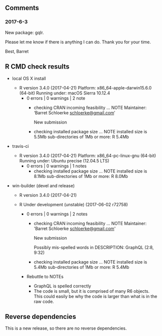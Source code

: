 
## Comments

### 2017-6-3

New package: gqlr.

Please let me know if there is anything I can do.  Thank you for your time.

Best,
Barret


## R CMD check results

* local OS X install
  * R version 3.4.0 (2017-04-21)
    Platform: x86_64-apple-darwin15.6.0 (64-bit)
    Running under: macOS Sierra 10.12.4
    * 0 errors | 0 warnings | 2 note
      * checking CRAN incoming feasibility ... NOTE
        Maintainer: ‘Barret Schloerke <schloerke@gmail.com>’

        New submission
      * checking installed package size ... NOTE
        installed size is  5.5Mb
        sub-directories of 1Mb or more:
          R   5.4Mb

* travis-ci
  * R version 3.4.0 (2017-04-21)
    Platform: x86_64-pc-linux-gnu (64-bit)
    Running under: Ubuntu precise (12.04.5 LTS)
    * 0 errors | 0 warnings | 1 notes
      * checking installed package size ... NOTE
        installed size is  8.1Mb
        sub-directories of 1Mb or more:
          R   8.0Mb

* win-builder (devel and release)
  * R version 3.4.0 (2017-04-21)
  * R Under development (unstable) (2017-06-02 r72758)

    * 0 errors | 0 warnings | 2 notes
      * checking CRAN incoming feasibility ... NOTE
        Maintainer: 'Barret Schloerke <schloerke@gmail.com>'

        New submission

        Possibly mis-spelled words in DESCRIPTION:
          GraphQL (2:8, 9:32)
      * checking installed package size ... NOTE
        installed size is  5.4Mb
        sub-directories of 1Mb or more:
          R   5.4Mb

    * Rebuttle to NOTEs
      * GraphQL is spelled correctly
      * The code is small, but it is comprised of many R6 objects. This could easily be why the code is larger than what is in the raw code.




## Reverse dependencies

This is a new release, so there are no reverse dependencies.

